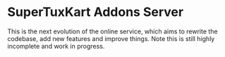 # SuperTuxKart Addons Server

This is the next evolution of the online service, which aims to rewrite the codebase, add new features and improve things. Note this is still highly incomplete and
work in progress.

